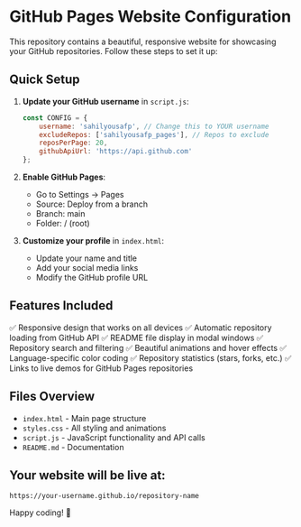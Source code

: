 # GitHub Pages Website Configuration

This repository contains a beautiful, responsive website for showcasing your GitHub repositories. Follow these steps to set it up:

## Quick Setup

1. **Update your GitHub username** in `script.js`:
   ```javascript
   const CONFIG = {
       username: 'sahilyousafp', // Change this to YOUR username
       excludeRepos: ['sahilyousafp_pages'], // Repos to exclude
       reposPerPage: 20,
       githubApiUrl: 'https://api.github.com'
   };
   ```

2. **Enable GitHub Pages**:
   - Go to Settings → Pages
   - Source: Deploy from a branch
   - Branch: main
   - Folder: / (root)

3. **Customize your profile** in `index.html`:
   - Update your name and title
   - Add your social media links
   - Modify the GitHub profile URL

## Features Included

✅ Responsive design that works on all devices
✅ Automatic repository loading from GitHub API
✅ README file display in modal windows
✅ Repository search and filtering
✅ Beautiful animations and hover effects
✅ Language-specific color coding
✅ Repository statistics (stars, forks, etc.)
✅ Links to live demos for GitHub Pages repositories

## Files Overview

- `index.html` - Main page structure
- `styles.css` - All styling and animations
- `script.js` - JavaScript functionality and API calls
- `README.md` - Documentation

## Your website will be live at:
`https://your-username.github.io/repository-name`

Happy coding! 🚀
